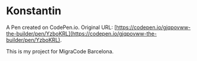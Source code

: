 # Konstantin

A Pen created on CodePen.io. Original URL: [https://codepen.io/gjqpovww-the-builder/pen/YzboKRL](https://codepen.io/gjqpovww-the-builder/pen/YzboKRL).

This is my project for MigraCode Barcelona.